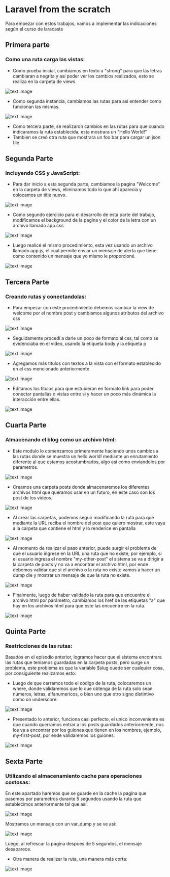 # Laravel from the scratch
Para empezar con estos trabajos, vamos a implementar las indicaciones según el curso de laracasts

## **Primera parte**
### Como una ruta carga las vistas:

- Como prueba inicial, cambiamos en texto a "strong" para que las letras cambiaran a negrita y así poder ver los cambios realizados, esto se realiza en la carpeta de views

![text image](./img/imagen1.png)

- Como segunda instancia, cambiamos las rutas para así entender como funcionan las mismas.

![text image](./img/imagen2.png)

- Como tercera parte, se realizaron cambios en las rutas para que cuando indicaramos la ruta establecida, esta mostrara un "Hello World!"
- Tambien se creó otra ruta que mostrara un foo bar para cargar un json file

## **Segunda Parte**
### Incluyendo CSS y JavaScript:

- Para dar inicio a esta segunda parte, cambiamos la pagina "Welcome" en la carpeta de views, eliminamos todo lo que ahí aparecía y colocamos un title nuevo.

![text image](./img/imagen4.png)

- Como segundo ejercicio para el desarrollo de esta parte del trabajo, modificamos el background de la pagina y el color de la letra con un archivo llamado app.css

![text image](./img/imagen3.png)

- Luego realicé el mismo procedimiento, esta vez usando un archivo llamado app.js, el cual permite enviar un mensaje de alerta que tiene como contenido un mensaje que yo mismo le proporcioné.

![text image](./img/imagen5.png)

## **Tercera Parte**
### Creando rutas y conectandolas:

- Para empezar con este procedimiento debemos cambiar la view de welcome por el nombre post y cambiamos algunos atributos del archivo css

![text image](./img/imagen6.png)

- Seguidamente procedí a darle un poco de formato al css, tal como se evidenciaba en el video, usando la etiqueta body y la etiqueta p

![text image](./img/imagen8.png)

- Agregamos más titulos con textos a la vista con el formato establecido en el css mencionado anteriormente

![text image](./img/imagen9.png)

- Editamos los títulos para que estubieran en formato link para poder conectar pantallas o vistas entre si y hacer un poco más dinámica la interacción entre ellas.

![text image](./img/imagen10.png)

## **Cuarta Parte**
### Almacenando el blog como un archivo html:

- Este modulo lo comenzamos primeramente haciendo unos cambios a las rutas donde se muestra un hello world! mediante un enrutamiento diferente al que estamos acostumbrados, algo asi como enviandolos por parametros.

![text image](./img/imagen11.png)

- Creamos una carpeta posts donde almacenaremos los diferentes archivos html que queramos usar en un futuro, en este caso son los post de los videos.

![text image](./img/imagen12.png)

- Al crear las carpetas, podemos seguir modificando la ruta para que mediante la URL reciba el nombre del post que quiero mostrar, este vaya a la carpeta que contiene el html y lo renderice en pantalla

![text image](./img/imagen13.png)

- Al momento de realizar el paso anterior, puede surgir el problema de que el usuario ingrese en la URL una ruta que no existe, por ejemplo, si el usuario ingresa el nombre "my-other-post" el sistema se va a dirigir a la carpeta de posts y no va a encontrar el archivo html, por ende debemos validar que si el archivo o la ruta no existe vamos a hacer un dump die y mostrar un mensaje de que la ruta no existe.

![text image](./img/imagen14.png)

- Finalmente, luego de haber validado la ruta para que encuentre el archivo html por parámetro, cambiamos los href de las etiquetas "a" que hay en los archivos html para que este las encuentre en la ruta.

![text image](./img/imagen15.png)

## **Quinta Parte**
### Restricciones de las rutas:

Basados en el episodio anterior, logramos hacer que el sistema encontrara las rutas que teniamos guardadas en la carpeta posts, pero surge un problema, este problema es que la variable $slug ouede ser cualquier cosa, por consiguiente realizamos esto:
- Luego de que cerramos todo el código de la ruta, colocaremos un where, donde validaremos que lo que obtenga de la ruta solo sean números, letras, alfanumericos, o bien uno que otro signo distintivo como un underscore.

![text image](./img/imagen16.png)

- Presentado lo anterior, funciona casi perfecto, el unico inconveniente es que cuando querramos entrar a los posts guardados anteriormente, nos los va a encontrar por los guiones que tienen en los nombres, ejemplo, my-first-post, por ende validaremos los guiones.

![text image](./img/imagen17.png)

## **Sexta Parte**
### Utilizando el almacenamiento cache para operaciones costosas:

En este apartado haremos que se guarde en la cache la pagina que pasemos por parametros durante 5 segundos usando la ruta que establecimos anteriormente tal que así:

![text image](./img/imagen18.png)

Mostramos un mensaje con un var_dump y se ve así:

![text image](./img/imagen19.png)

Luego, al refrescar la pagina despues de 5 segundos, el mensaje desaparece.

- Otra manera de realizar la ruta, una manera más corta:

![text image](./img/imagen20.png)

